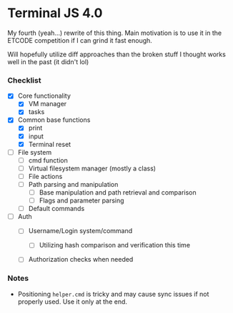 # Terminal JS 4.0

My fourth (yeah...) rewrite of this thing. Main motivation is to use it in the ETCODE competition if I can grind it fast enough.

Will hopefully utilize diff approaches than the broken stuff I thought works well in the past (it didn't lol)

### Checklist
- [X] Core functionality
  - [X] VM manager
  - [X] tasks 
- [X] Common base functions
  - [X] print
  - [X] input
  - [X] Terminal reset
- [ ] File system
  - [ ] cmd function
  - [ ] Virtual filesystem manager (mostly a class)
  - [ ] File actions
  - [ ] Path parsing and manipulation
    - [ ] Base manipulation and path retrieval and comparison
    - [ ] Flags and parameter parsing
  - [ ] Default commands
- [ ] Auth
  - [ ] Username/Login system/command
    - [ ] Utilizing hash comparison and verification this time
  - [ ] Authorization checks when needed


### Notes
- Positioning `helper.cmd` is tricky and may cause sync issues if not properly used. Use it only at the end.